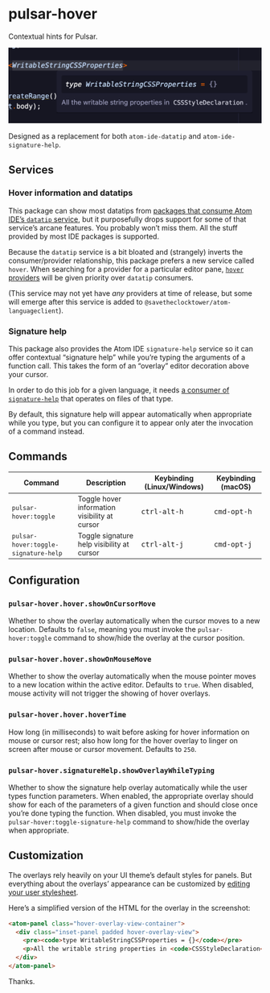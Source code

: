 # pulsar-hover

Contextual hints for Pulsar.

<p>
  <img width="520" alt="pulsar-hover screenshot" src="./docs/screenshot.png" />
</p>

Designed as a replacement for both `atom-ide-datatip` and `atom-ide-signature-help`.

## Services

### Hover information and datatips

This package can show most datatips from [packages that consume Atom IDE’s `datatip` service](https://web.pulsar-edit.dev/packages?serviceType=consumed&service=datatip), but it purposefully drops support for some of that service’s arcane features. You probably won’t miss them. All the stuff provided by most IDE packages is supported.

Because the `datatip` service is a bit bloated and (strangely) inverts the consumer/provider relationship, this package prefers a new service called `hover`. When searching for a provider for a particular editor pane, [`hover` providers](https://web.pulsar-edit.dev/packages?serviceType=provided&service=hover) will be given priority over `datatip` consumers.

(This service may not yet have _any_ providers at time of release, but some will emerge after this service is added to `@savetheclocktower/atom-languageclient`).

### Signature help

This package also provides the Atom IDE `signature-help` service so it can offer contextual “signature help” while you’re typing the arguments of a function call. This takes the form of an “overlay” editor decoration above your cursor.

In order to do this job for a given language, it needs [a consumer of `signature-help`](https://web.pulsar-edit.dev/packages?serviceType=consumed&service=signature-help) that operates on files of that type.

By default, this signature help will appear automatically when appropriate while you type, but you can configure it to appear only ater the invocation of a command instead.

## Commands

|Command|Description|Keybinding (Linux/Windows)|Keybinding (macOS)|
|-------|-----------|------------------|-----------------|
|`pulsar-hover:toggle`|Toggle hover information visibility at cursor|<kbd>ctrl-alt-h</kbd>|<kbd>cmd-opt-h</kbd>|
|`pulsar-hover:toggle-signature-help`|Toggle signature help visibility at cursor|<kbd>ctrl-alt-j</kbd>|<kbd>cmd-opt-j</kbd>|

## Configuration

### `pulsar-hover.hover.showOnCursorMove`

Whether to show the overlay automatically when the cursor moves to a new location. Defaults to `false`, meaning you must invoke the `pulsar-hover:toggle` command to show/hide the overlay at the cursor position.

### `pulsar-hover.hover.showOnMouseMove`

Whether to show the overlay automatically when the mouse pointer moves to a new location within the active editor. Defaults to `true`. When disabled, mouse activity will not trigger the showing of hover overlays.

### `pulsar-hover.hover.hoverTime`

How long (in milliseconds) to wait before asking for hover information on mouse or cursor rest; also how long for the hover overlay to linger on screen after mouse or cursor movement. Defaults to `250`.

### `pulsar-hover.signatureHelp.showOverlayWhileTyping`

Whether to show the signature help overlay automatically while the user types function parameters. When enabled, the appropriate overlay should show for each of the parameters of a given function and should close once you’re done typing the function. When disabled, you must invoke the `pulsar-hover:toggle-signature-help` command to show/hide the overlay when appropriate.

## Customization

The overlays rely heavily on your UI theme’s default styles for panels. But everything about the overlays’ appearance can be customized by [editing your user stylesheet](https://docs.pulsar-edit.dev/customizing-pulsar/style-tweaks/).

Here’s a simplified version of the HTML for the overlay in the screenshot:

```html
<atom-panel class="hover-overlay-view-container">
  <div class="inset-panel padded hover-overlay-view">
    <pre><code>type WritableStringCSSProperties = {}</code></pre>
    <p>All the writable string properties in <code>CSSStyleDeclaration</code>.</p>
  </div>
</atom-panel>
```

Thanks.
